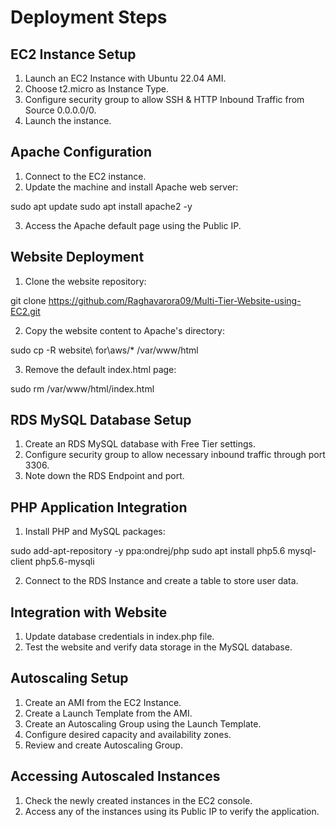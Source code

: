 # Deployment Steps

## EC2 Instance Setup
1. Launch an EC2 Instance with Ubuntu 22.04 AMI.
2. Choose t2.micro as Instance Type.
3. Configure security group to allow SSH & HTTP Inbound Traffic from Source 0.0.0.0/0.
4. Launch the instance.

## Apache Configuration
1. Connect to the EC2 instance.
2. Update the machine and install Apache web server:

sudo apt update
sudo apt install apache2 -y

3. Access the Apache default page using the Public IP.

## Website Deployment
1. Clone the website repository:

git clone https://github.com/Raghavarora09/Multi-Tier-Website-using-EC2.git

2. Copy the website content to Apache's directory:

sudo cp -R website\ for\aws/* /var/www/html

3. Remove the default index.html page:

sudo rm /var/www/html/index.html


## RDS MySQL Database Setup
1. Create an RDS MySQL database with Free Tier settings.
2. Configure security group to allow necessary inbound traffic through port 3306.
3. Note down the RDS Endpoint and port.

## PHP Application Integration
1. Install PHP and MySQL packages:

sudo add-apt-repository -y ppa:ondrej/php
sudo apt install php5.6 mysql-client php5.6-mysqli

2. Connect to the RDS Instance and create a table to store user data.

## Integration with Website
1. Update database credentials in index.php file.
2. Test the website and verify data storage in the MySQL database.

## Autoscaling Setup
1. Create an AMI from the EC2 Instance.
2. Create a Launch Template from the AMI.
3. Create an Autoscaling Group using the Launch Template.
4. Configure desired capacity and availability zones.
5. Review and create Autoscaling Group.

## Accessing Autoscaled Instances
1. Check the newly created instances in the EC2 console.
2. Access any of the instances using its Public IP to verify the application.

